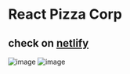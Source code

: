 # React Pizza Corp 
## check on [netlify](https://greatfiredragon-pizza.netlify.app/)

![image](https://github.com/GreatFireDragon/Fast-React-Pizza-Co/assets/90414648/bc78cc4d-6d71-4687-891d-7ca895c1e55b)
![image](https://github.com/GreatFireDragon/Fast-React-Pizza-Co/assets/90414648/3954f97e-0cd2-4c50-b1ef-131d11a30949)
